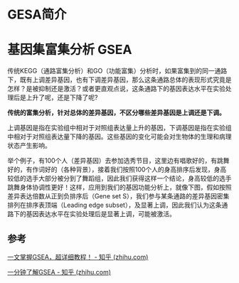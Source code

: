 # GESA简介

# 基因集富集分析 GSEA

传统KEGG（通路富集分析）和GO（功能富集）分析时，如果富集到的同一通路下，既有上调差异基因，也有下调差异基因，那么这条通路总体的表现形式究竟是怎样？是被抑制还是激活？或者更直观点说，这条通路下的基因表达水平在实验处理后是上升了呢，还是下降了呢?

**传统的富集分析，针对总体的差异基因，不区分哪些差异基因是上调还是下调。**

上调基因是指在实验组中相对于对照组表达量上升的基因，下调基因是指在实验组中相对于对照组表达量下降的基因。这些基因的变化可能会对生物体的生理和病理状态产生影响。


举个例子，有100个人（差异基因）去参加选秀节目，这里边有唱歌好的，有跳舞好的，有作词好的（各种背景），接着我们按照100个人的身高排序后发现，身高较低的选手大部分被分到了舞蹈组，因此我们获得这样一个结论，身高较低的选手跳舞身体协调性更好！这样，应用到我们的基因功能分析上，就像下图，假如按照差异表达倍数从正到负排序后（Gene set S），我们参与某条通路的差异基因密集排列在排序表顶端（Leading edge subset），及显著上调，因此我们认为这条通路下的基因表达水平在实验处理后是显著上调，可能被激活。

## 参考

[一文掌握GSEA，超详细教程！ - 知乎 (zhihu.com)](https://zhuanlan.zhihu.com/p/442602957)

[一分钟了解GSEA - 知乎 (zhihu.com)](https://zhuanlan.zhihu.com/p/337001292)

